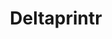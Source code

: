 ---
layout: post
title: Deltaprintr
creator: Shai Schechter & Andrey Kovalev
school: Purchase
twitter: shaischechter
site: http://deltaprintr.com/
image: /lib/img/projects/deltaprintr.png
featured: false
demodays: true
eboard: false
alumni: false
---